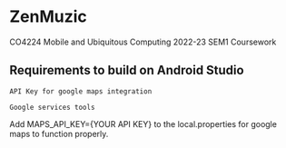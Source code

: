 # ZenMuzic
CO4224 Mobile and Ubiquitous Computing 2022-23 SEM1 Coursework
## Requirements to build on Android Studio
```API Key for google maps integration``` 

```Google services tools```

Add MAPS_API_KEY={YOUR API KEY} to the local.properties for google maps to function properly.
